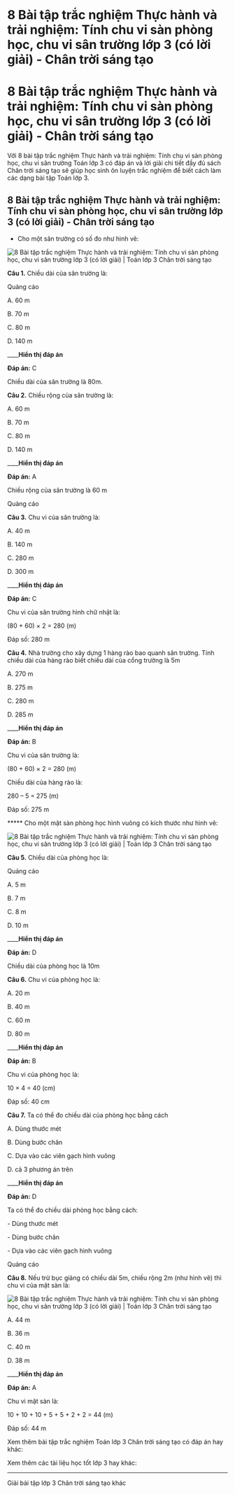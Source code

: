 # 8 Bài tập trắc nghiệm Thực hành và trải nghiệm: Tính chu vi sàn phòng học, chu vi sân trường lớp 3 (có lời giải) - Chân trời sáng tạo

# 8 Bài tập trắc nghiệm Thực hành và trải nghiệm: Tính chu vi sàn phòng học, chu vi sân trường lớp 3 (có lời giải) - Chân trời sáng tạo

Với 8 bài tập trắc nghiệm Thực hành và trải nghiệm: Tính chu vi sàn phòng học, chu vi sân trường Toán lớp 3 có đáp án và lời giải chi tiết đầy đủ sách Chân trời sáng tạo sẽ giúp học sinh ôn luyện trắc nghiệm để biết cách làm các dạng bài tập Toán lớp 3.

## 8 Bài tập trắc nghiệm Thực hành và trải nghiệm: Tính chu vi sàn phòng học, chu vi sân trường lớp 3 (có lời giải) - Chân trời sáng tạo

* Cho một sân trường có số đo như hình vẽ:

![8 Bài tập trắc nghiệm Thực hành và trải nghiệm: Tính chu vi sàn phòng học, chu vi sân trường lớp 3 \(có lời giải\) | Toán lớp 3 Chân trời sáng tạo](https://vietjack.com/toan-3-ct/images/trac-nghiem-thuc-hanh-va-trai-nghiem-tinh-chu-vi-san-phong-245293.PNG)

**Câu 1.** Chiều dài của sân trường là:

Quảng cáo

A. 60 m

B. 70 m

C. 80 m

D. 140 m

____**Hiển thị đáp án**

**Đáp án:** C

Chiều dài của sân trường là 80m.

**Câu 2.** Chiều rộng của sân trường là:

A. 60 m

B. 70 m

C. 80 m

D. 140 m

____**Hiển thị đáp án**

**Đáp án:** A

Chiều rộng của sân trường là 60 m

Quảng cáo

**Câu 3.** Chu vi của sân trường là:

A. 40 m

B. 140 m

C. 280 m

D. 300 m

____**Hiển thị đáp án**

**Đáp án:** C

Chu vi của sân trường hình chữ nhật là:

(80 + 60) × 2 = 280 (m)

Đáp số: 280 m

**Câu 4.** Nhà trường cho xây dựng 1 hàng rào bao quanh sân trường. Tính chiều dài của hàng rào biết chiều dài của cổng trường là 5m

A. 270 m

B. 275 m

C. 280 m

D. 285 m

____**Hiển thị đáp án**

**Đáp án:** B

Chu vi của sân trường là:

(80 + 60) × 2 = 280 (m)

Chiều dài của hàng rào là:

280 – 5 = 275 (m)

Đáp số: 275 m

***** Cho một mặt sàn phòng học hình vuông có kích thước như hình vẽ:

![8 Bài tập trắc nghiệm Thực hành và trải nghiệm: Tính chu vi sàn phòng học, chu vi sân trường lớp 3 \(có lời giải\) | Toán lớp 3 Chân trời sáng tạo](https://vietjack.com/toan-3-ct/images/trac-nghiem-thuc-hanh-va-trai-nghiem-tinh-chu-vi-san-phong-245294.PNG)

**Câu 5.** Chiều dài của phòng học là:

Quảng cáo

A. 5 m

B. 7 m

C. 8 m

D. 10 m

____**Hiển thị đáp án**

**Đáp án:** D

Chiều dài của phòng học là 10m

**Câu 6.** Chu vi của phòng học là:

A. 20 m

B. 40 m

C. 60 m

D. 80 m

____**Hiển thị đáp án**

**Đáp án:** B

Chu vi của phòng học là:

10 × 4 = 40 (cm)

Đáp số: 40 cm

**Câu 7.** Ta có thể đo chiều dài của phòng học bằng cách

A. Dùng thước mét

B. Dùng bước chân

C. Dựa vào các viên gạch hình vuông

D. cả 3 phương án trên

____**Hiển thị đáp án**

**Đáp án:** D

Ta có thể đo chiều dài phòng học bằng cách:

\- Dùng thước mét

\- Dùng bước chân

\- Dựa vào các viên gạch hình vuông

Quảng cáo

**Câu 8.** Nếu trừ bục giảng có chiều dài 5m, chiều rộng 2m (như hình vẽ) thì chu vi của mặt sàn là:

![8 Bài tập trắc nghiệm Thực hành và trải nghiệm: Tính chu vi sàn phòng học, chu vi sân trường lớp 3 \(có lời giải\) | Toán lớp 3 Chân trời sáng tạo](https://vietjack.com/toan-3-ct/images/trac-nghiem-thuc-hanh-va-trai-nghiem-tinh-chu-vi-san-phong-245295.PNG)

A. 44 m

B. 36 m

C. 40 m

D. 38 m

____**Hiển thị đáp án**

**Đáp án:** A

Chu vi mặt sàn là:

10 + 10 + 10 + 5 + 5 + 2 + 2 = 44 (m)

Đáp số: 44 m

Xem thêm bài tập trắc nghiệm Toán lớp 3 Chân trời sáng tạo có đáp án hay khác:

Xem thêm các tài liệu học tốt lớp 3 hay khác:

* * *

Giải bài tập lớp 3 Chân trời sáng tạo khác
